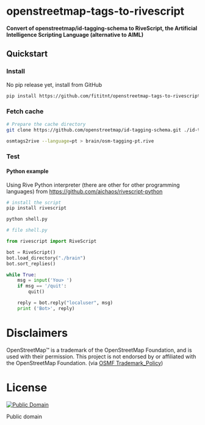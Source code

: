 # openstreetmap-tags-to-rivescript
**Convert of openstreetmap/id-tagging-schema to RiveScript, the Artificial Intelligence Scripting Language (alternative to AIML)**

## Quickstart

### Install

No pip release yet, install from GitHub

```bash
pip install https://github.com/fititnt/openstreetmap-tags-to-rivescript/archive/main.zip
```

### Fetch cache

```bash
# Prepare the cache directory
git clone https://github.com/openstreetmap/id-tagging-schema.git ./id-tagging-schema

osmtags2rive --language=pt > brain/osm-tagging-pt.rive
```

### Test

#### Python example
Using Rive Python interpreter (there are other for other programming languages)
from https://github.com/aichaos/rivescript-python

```bash
# install the script
pip install rivescript

python shell.py
```

```python
# file shell.py

from rivescript import RiveScript

bot = RiveScript()
bot.load_directory("./brain")
bot.sort_replies()

while True:
    msg = input('You> ')
    if msg == '/quit':
        quit()

    reply = bot.reply("localuser", msg)
    print ('Bot>', reply)
```


# Disclaimers
<!--
TODO see https://wiki.osmfoundation.org/wiki/Trademark_Policy
-->

OpenStreetMap™ is a trademark of the OpenStreetMap Foundation, and is used with their permission.
This project is not endorsed by or affiliated with the OpenStreetMap Foundation. (via [OSMF Trademark_Policy](https://wiki.osmfoundation.org/wiki/Trademark_Policy))

# License


[![Public Domain](https://i.creativecommons.org/p/zero/1.0/88x31.png)](LICENSE)

Public domain
